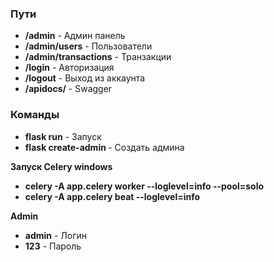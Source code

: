 ### Пути
- **/admin** - Админ панель
- **/admin/users** - Пользователи
- **/admin/transactions** - Транзакции
- **/login** - Авторизация
- **/logout** - Выход из аккаунта
- **/apidocs/** - Swagger

### Команды
- **flask run** - Запуск
- **flask create-admin <username> <password>** - Создать админа 

**Запуск Celery windows**
- **celery -A app.celery worker --loglevel=info --pool=solo**
- **celery -A app.celery beat --loglevel=info**

**Admin**
- **admin** - Логин
- **123** - Пароль